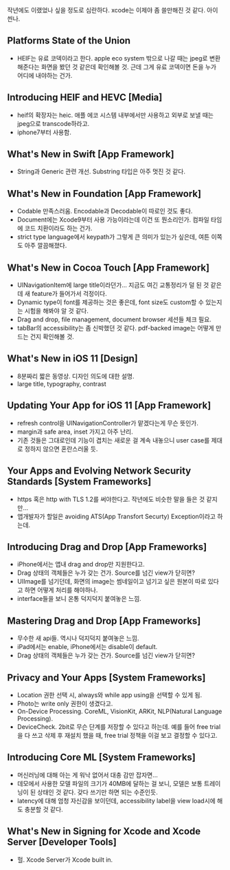 작년에도 이랬었나 싶을 정도로 심란하다. xcode는 이제야 좀 쓸만해진 것 같다. 아이 씐나.

## Platforms State of the Union
- HEIF는 유료 코덱이라고 한다. apple eco system 밖으로 나갈 때는 jpeg로 변환해준다는 화면을 봤던 것 같은데 확인해볼 것. 근데 그게 유료 코덱이면 돈을 누가 어디에 내야하는 건가.

## Introducing HEIF and HEVC [Media]
- heif의 확장자는 heic. 애플 에코 시스템 내부에서만 사용하고 외부로 보낼 때는 jpeg으로 transcode하라고.
- iphone7부터 사용함.

## What's New in Swift [App Framework]
- String과 Generic 관련 개선. Substring 타입은 아주 멋진 것 같다.

## What's New in Foundation [App Framework]
- Codable 만족스러움. Encodable과 Decodable이 따로인 것도 좋다.
- Document에는 Xcode9부터 사용 가능이라는데 이건 또 뭔소리인가. 컴파일 타임에 코드 치환이라도 하는 건가.
- strict type language에서 keypath가 그렇게 큰 의미가 있는가 싶은데, 여튼 이쪽도 아주 깔끔해졌다.

## What's New in Cocoa Touch [App Framework]
- UINavigationItem에 large title이라던가... 지금도 여긴 교통정리가 덜 된 것 같은데 새 feature가 들어가서 걱정이다.
- Dynamic type이 font를 제공하는 것은 좋은데, font size도 custom할 수 있는지는 시험을 해봐야 알 것 같다.
- Drag and drop, file management, document browser 세션들 체크 필요.
- tabBar의 accessibility는 좀 신박했던 것 같다. pdf-backed image는 어떻게 만드는 건지 확인해볼 것.

## What's New in iOS 11 [Design]
- 8분짜리 짧은 동영상. 디자인 의도에 대한 설명.
- large title, typography, contrast

## Updating Your App for iOS 11 [App Framework]
- refresh control을 UINavigationController가 맡겠다는게 무슨 뜻인가.
- margin과 safe area, inset 가지고 아주 난리.
- 기존 것들은 그대로인데 기능이 겹치는 새로운 걸 계속 내놓으니 user case를 제대로 정하지 않으면 혼란스러울 듯.

## Your Apps and Evolving Network Security Standards [System Frameworks]
- https 혹은 http with TLS 1.2를 써야한다고. 작년에도 비슷한 말을 들은 것 같지만...
- 앱개발자가 할일은 avoiding ATS(App Transfort Securty) Exception이라고 하는데.

## Introducing Drag and Drop [App Frameworks]
- iPhone에서는 앱내 drag and drop만 지원한다고.
- Drag 상태의 객체들은 누가 갖는 건가. Source를 넘긴 view가 닫히면?
- UIImage를 넘기던데, 화면의 image는 썸네일이고 넘기고 싶은 원본이 따로 있다고 하면 어떻게 처리를 해야하나.
- interface들을 보니 온통 덕지덕지 붙여놓은 느낌.

## Mastering Drag and Drop [App Frameworks]
- 무수한 새 api들. 역시나 덕지덕지 붙여놓은 느낌.
- iPad에서는 enable, iPhone에서는 disable이 default.
- Drag 상태의 객체들은 누가 갖는 건가. Source를 넘긴 view가 닫히면?

## Privacy and Your Apps [System Frameworks]
- Location 권한 선택 시, always와 while app using을 선택할 수 있게 됨.
- Photo는 write only 권한이 생겼다고.
- On-Device Processing. CoreML, VisionKit, ARKit, NLP(Natural Language Processing).
- DeviceCheck. 2bit로 무슨 단계를 저장할 수 있다고 하는데. 예를 들어 free trial을 다 쓰고 삭제 후 재설치 했을 때, free trial 정책을 이걸 보고 결정할 수 있다고.

## Introducing Core ML [System Frameworks]
- 머신러닝에 대해 아는 게 워낙 없어서 대충 감만 잡자면...
- 데모에서 사용한 모델 파일의 크기가 40MB에 달하는 걸 보니, 모델은 보통 트레이닝이 된 상태인 것 같다. 갖다 쓰기만 하면 되는 수준인듯.
- latency에 대해 엄청 자신감을 보이던데, accessibility label을 view load시에 해도 충분할 것 같다.

## What's New in Signing for Xcode and Xcode Server [Developer Tools]
- 헐. Xcode Server가 Xcode built in.


